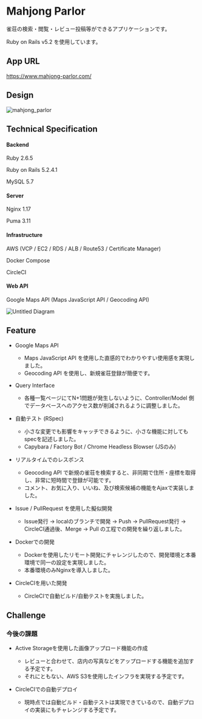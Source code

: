 # Mahjong Parlor
雀荘の検索・閲覧・レビュー投稿等ができるアプリケーションです。

Ruby on Rails v5.2 を使用しています。

## App URL
https://www.mahjong-parlor.com/

## Design
![mahjong_parlor](https://user-images.githubusercontent.com/43493096/80110311-80870e00-85b9-11ea-95c9-2bbecb531806.gif)

## Technical Specification
#### Backend
Ruby 2.6.5

Ruby on Rails 5.2.4.1

MySQL 5.7

#### Server
Nginx 1.17

Puma 3.11

#### Infrastructure
AWS (VCP / EC2 / RDS / ALB / Route53 / Certificate Manager)

Docker Compose

CircleCI

#### Web API
Google Maps API (Maps JavaScript API / Geocoding API)

![Untitled Diagram](https://user-images.githubusercontent.com/43493096/80103128-b246a780-85ae-11ea-838d-3e51cc38dd6c.png)

## Feature
- Google Maps API
    - Maps JavaScript API を使用した直感的でわかりやすい使用感を実現しました。
    - Geocoding API を使用し、新規雀荘登録が簡便です。


- Query Interface
    - 各種一覧ページにてN+1問題が発生しないように、Controller/Model 側でデータベースへのアクセス数が削減されるように調整しました。 


- 自動テスト (RSpec)
    - 小さな変更でも影響をキャッチできるように、小さな機能に対してもspecを記述しました。
    - Capybara / Factory Bot / Chrome Headless Blowser (JSのみ)


- リアルタイムでのレスポンス
    - Geocoding API で新規の雀荘を検索すると、非同期で住所・座標を取得し、非常に短時間で登録が可能です。
    - コメント、お気に入り、いいね、及び検索候補の機能をAjaxで実装しました。

    
- Issue / PullRequest を使用した擬似開発
    - Issue発行 -> localのブランチで開発 -> Push -> PullRequest発行 -> CircleCI通過後、Merge -> Pull の工程での開発を繰り返しました。    
    
    
- Dockerでの開発
    - Dockerを使用したリモート開発にチャレンジしたので、開発環境と本番環境で同一の設定を実現しました。
    - 本番環境のみNginxを導入しました。


- CircleCIを用いた開発
    - CircleCIで自動ビルド/自動テストを実施しました。


## Challenge
### 今後の課題
- Active Storageを使用した画像アップロード機能の作成
    - レビューと合わせて、店内の写真などをアップロードする機能を追加する予定です。
    - それにともない、AWS S3を使用したインフラを実現する予定です。


- CircleCIでの自動デプロイ
    - 現時点では自動ビルド・自動テストは実現できているので、自動デプロイの実装にもチャレンジする予定です。
